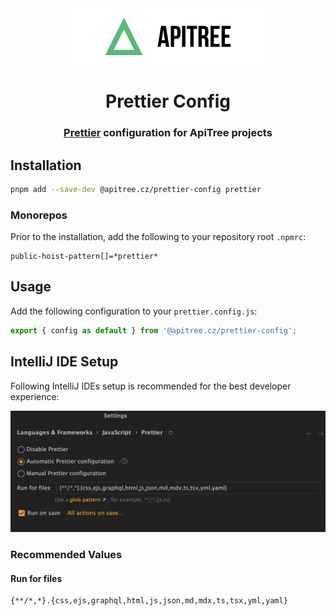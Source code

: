 <div align="center">

<a href="https://github.com/ApiTreeCZ">
<img alt="ApiTree s.r.o." src="../../public/apitree-logo.png" width="308" />
</a>

# Prettier Config

### [Prettier](https://prettier.io) configuration for ApiTree projects

</div>

## Installation

```bash
pnpm add --save-dev @apitree.cz/prettier-config prettier
```

### Monorepos

Prior to the installation, add the following to your repository root `.npmrc`:

```
public-hoist-pattern[]=*prettier*
```

## Usage

Add the following configuration to your `prettier.config.js`:

```javascript
export { config as default } from '@apitree.cz/prettier-config';
```

## IntelliJ IDE Setup

Following IntelliJ IDEs setup is recommended for the best developer experience:

<img alt="IntelliJ Prettier Setup" src="../../public/intellij-prettier-setup.png" width="730" />

### Recommended Values

#### Run for files

```
{**/*,*}.{css,ejs,graphql,html,js,json,md,mdx,ts,tsx,yml,yaml}
```
